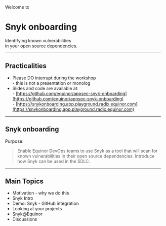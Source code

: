 <!-- .slide: data-background-image="./content/images/appsec-icon.svg" data-background-size="7%" data-background-position="right 2% top 2%"-->
Welcome to
# Snyk onboarding

Identifying known vulnerabilities </br>in your open source dependencies.

---

## Practicalities

- Please DO interrupt during the workshop</br> - this is not a presentation or monolog
- Slides and code are available at: </br> - [https://github.com/equinor/appsec-snyk-onboarding](https://github.com/equinor/appsec-snyk-onboarding) </br> - [https://snykonboarding.app.playground.radix.equinor.com](https://snykonboarding.app.playground.radix.equinor.com)

---

## Snyk onboarding

Purpose:

> Enable Equinor DevOps teams to use Snyk as a tool that will scan for known vulnerabilities
> in their open source dependencies. Introduce how Snyk can be used in the SDLC.

---

## Main Topics

- Motivation - why we do this <!-- .element: style="font-size:0.8em"-->
- Snyk Intro   <!-- .element: style="font-size:0.8em"-->
- Demo: Snyk - GitHub integration <!-- .element: style="font-size:0.8em"-->
- Looking at your projects <!-- .element: style="font-size:0.8em"-->
- Snyk@Equinor <!-- .element: style="font-size:0.8em"-->
- Discussions <!-- .element: style="font-size:0.8em"-->
